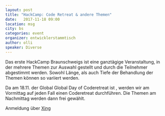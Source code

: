 ```yaml
---
layout: post
title: "HackCamp: Code Retreat & andere Themen"
date:   2017-11-18 09:00
location: msg
city: bs
categories: event
organizer: entwicklerstammtisch
author: olli
speaker: Diverse
---
```


Das erste HackCamp Braunschweigs ist eine ganztägige Veranstaltung, in der mehrere Themen zur Auswahl gestellt und durch die Teilnehmer abgestimmt werden. Sowohl Länge, als auch Tiefe der Behandlung der Themen können so variiert werden.

Da am 18.11. der Global Global Day of Coderetreat ist , werden wir am Vormittag auf jeden Fall einen Coderetreat durchführen. Die Themen am Nachmittag werden dann frei gewählt.

Anmeldung über [Xing](https://www.xing.com/events/hackcamp-braunschweig-coderetreat-themen-1861932)